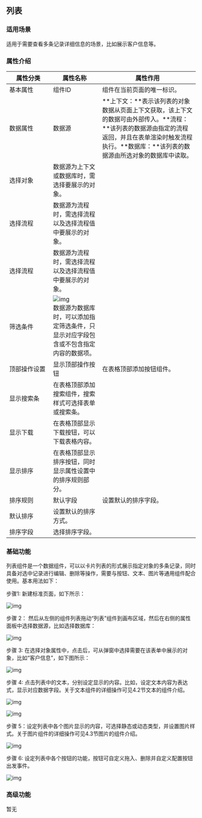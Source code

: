 ## **列表**

### **适用场景**

适用于需要查看多条记录详细信息的场景，比如展示客户信息等。

### **属性介绍**



| 属性分类     | 属性名称                                                     | 属性作用                                                     |
| ------------ | ------------------------------------------------------------ | ------------------------------------------------------------ |
| 基本属性 <img width="600em"/>   | 组件ID                                                       | 组件在当前页面的唯一标识。                                   |
| 数据属性     | 数据源                                                       | **上下文：**表示该列表的对象数据从页面上下文获取，该上下文的数据可由外部传入。**流程：**该列表的数据源由指定的流程返回，并且在表单渲染时触发流程执行。**数据库：**该列表的数据源由所选对象的数据库中读取。 |
| 选择对象     | 数据源为上下文或数据库时，需选择要展示的对象。               |                                                              |
| 选择流程     | 数据源为流程时，需选择流程以及选择流程值中要展示的对象。     |                                                              |
| 选择流程     | 数据源为流程时，需选择流程以及选择流程值中要展示的对象。     |                                                              |
| 筛选条件     | ![img](https://main.qcloudimg.com/raw/9e7ce56b8ef61809e601e5e8a4ed6f28.png)<br/>数据源为数据库时，可以添加指定筛选条件，只显示对应字段包含或不包含指定内容的数据项。 |                                                              |
| 顶部操作设置 | 显示顶部操作按钮                                             | 在表格顶部添加按钮组件。                                     |
| 显示搜索条   | 在表格顶部添加搜索组件，搜索样式可选择表单或搜索条。         |                                                              |
| 显示下载     | 在表格顶部显示下载按钮，可以下载表格内容。                   |                                                              |
| 显示排序     | 在表格顶部显示排序按钮，同时显示属性设置中的排序规则部分。   |                                                              |
| 排序规则     | 默认字段                                                     | 设置默认的排序字段。                                         |
| 默认排序     | 设置默认的排序方式。                                         |                                                              |
| 排序字段     | 选择排序字段。                                               |                                                              |





### **基础功能**

列表组件是一个数据组件，可以以卡片列表的形式展示指定对象的多条记录，同时具备对选中记录进行编辑、删除等操作，需要与按钮、文本、图片等通用组件配合使用。基本用法如下：

步骤1: 新建标准页面，如下所示：

![img](https://main.qcloudimg.com/raw/a4c80209723c83dc47cb7496ad75384b.png)

步骤 2： 然后从左侧的组件列表拖动“列表”组件到画布区域，然后在右侧的属性面板中选择数据源，比如选择数据库：

![img](https://main.qcloudimg.com/raw/2f4ff85a7fee94b9e9b528aa6b203233.png)

步骤 3: 在选择对象属性中，点击后，可从弹窗中选择需要在该表单中展示的对象，比如“客户信息”，如下图所示：

![img](https://main.qcloudimg.com/raw/eda20c14ba9a8e576377d4fda2dddb56.png)

步骤 4: 点击列表中的文本，分别设定显示的内容。比如，设定文本内容为表达式，显示对应数据字段。关于文本组件的详细操作可见4.2节文本的组件介绍。

![img](https://main.qcloudimg.com/raw/2fec899a77fbf5764905141c43012b53.png)

![img](https://main.qcloudimg.com/raw/9ba2293e85ff5b0379b0ab7437790fef.png)

步骤 5：设定列表中各个图片显示的内容，可选择静态或动态类型，并设置图片样式。关于图片组件的详细操作可见4.3节图片的组件介绍。

![img](https://main.qcloudimg.com/raw/124d47a79d05815515386d8496aef8d6.png)

步骤 6: 设定列表中各个按钮的功能，按钮可自定义拖入、删除并自定义配置按钮出发事件。

![img](https://main.qcloudimg.com/raw/aaccf091371baf925b79ae4257bc494c.png)

### **高级功能**

暂无